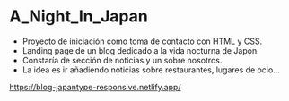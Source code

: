 # A_Night_In_Japan

- Proyecto de iniciación como toma de contacto con HTML y CSS.
- Landing page de un blog dedicado a la vida nocturna de Japón.
- Constaría de sección de noticias y un sobre nosotros.
- La idea es ir añadiendo noticias sobre restaurantes, lugares de ocio...

https://blog-japantype-responsive.netlify.app/
